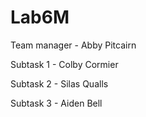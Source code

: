 # Lab6M

Team manager - Abby Pitcairn

Subtask 1 - Colby Cormier

Subtask 2 - Silas Qualls

Subtask 3 - Aiden Bell
